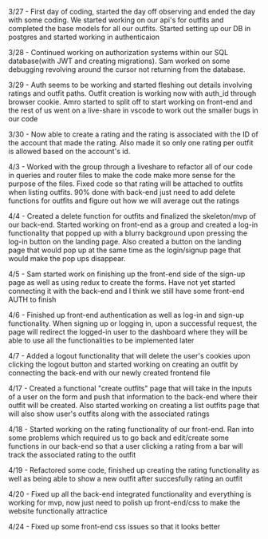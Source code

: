 3/27 - First day of coding, started the day off observing and ended the day with some coding. We started working on our api's for outfits and completed the base models for all our outfits. Started setting up our DB in postgres and started working in authenticaion

3/28 - Continued working on authorization systems within our SQL database(with JWT and creating migrations). Sam worked on some debugging revolving around the cursor not returning from the database.

3/29 - Auth seems to be working and started fleshing out details involving ratings and outfit paths. Outfit creation is working now with auth_id through browser cookie. Amro started to split off to start working on front-end and the rest of us went on a live-share in vscode to work out the smaller bugs in our code

3/30 - Now able to create a rating and the rating is associated with the ID of the account that made the rating. Also made it so only one rating per outfit is allowed based on the account's id.

4/3 - Worked with the group through a liveshare to refactor all of our code in queries and router files to make the code make more sense for the purpose of the files. Fixed code so that rating will be attached to outfits when listing outfits. 90% done with back-end just need to add delete functions for outfits and figure out how we will average out the ratings

4/4 - Created a delete function for outfits and finalized the skeleton/mvp of our back-end. Started working on front-end as a group and created a log-in functionality that popped up with a blurry background upon pressing the log-in button on the landing page. Also created a button on the landing page that would pop up at the same time as the login/signup page that would make the pop ups disappear.

4/5 - Sam started work on finishing up the front-end side of the sign-up page as well as using redux to create the forms. Have not yet started connecting it with the back-end and I think we still have some front-end AUTH to finish

4/6 - Finished up front-end authentication as well as log-in and sign-up functionality. When signing up or logging in, upon a successful request, the page will redirect the logged-in user to the dashboard where they will be able to use all the functionalities to be implemented later

4/7 - Added a logout functionality that will delete the user's cookies upon clicking the logout button and started working on creating an outfit by connecting the back-end with our newly created frontend file

4/17 - Created a functional "create outfits" page that will take in the inputs of a user on the form and push that information to the back-end where their outfit will be created. Also started working on creating a list outfits page that will also show user's outfits along with the associated ratings

4/18 - Started working on the rating functionality  of our front-end. Ran into some problems which required us to go back and edit/create some functions in our back-end so that a user clicking a rating from a bar will track the associated rating to the outfit

4/19 - Refactored some code, finished up creating the rating functionality as well as being able to show a new outfit after succesfully rating an outfit

4/20 - Fixed up all the back-end integrated functionality and everything is working for mvp, now just need to polish up front-end/css to make the website functionally attractice

4/24 - Fixed up some front-end css issues so that it looks better
